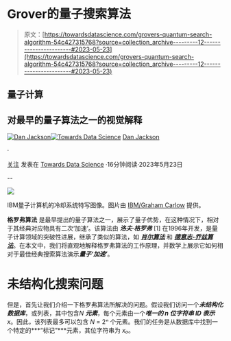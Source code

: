 # Grover的量子搜索算法

> 原文：[https://towardsdatascience.com/grovers-quantum-search-algorithm-54c427315768?source=collection_archive---------12-----------------------#2023-05-23](https://towardsdatascience.com/grovers-quantum-search-algorithm-54c427315768?source=collection_archive---------12-----------------------#2023-05-23)

## 量子计算

## 对最早的量子算法之一的视觉解释

[](https://medium.com/@danjackho?source=post_page-----54c427315768--------------------------------)[![Dan Jackson](../Images/d7b923d6f0462d8226dd7ded7488ba9c.png)](https://medium.com/@danjackho?source=post_page-----54c427315768--------------------------------)[](https://towardsdatascience.com/?source=post_page-----54c427315768--------------------------------)[![Towards Data Science](../Images/a6ff2676ffcc0c7aad8aaf1d79379785.png)](https://towardsdatascience.com/?source=post_page-----54c427315768--------------------------------) [Dan Jackson](https://medium.com/@danjackho?source=post_page-----54c427315768--------------------------------)

·

[关注](https://medium.com/m/signin?actionUrl=https%3A%2F%2Fmedium.com%2F_%2Fsubscribe%2Fuser%2F96ed28fe283&operation=register&redirect=https%3A%2F%2Ftowardsdatascience.com%2Fgrovers-quantum-search-algorithm-54c427315768&user=Dan+Jackson&userId=96ed28fe283&source=post_page-96ed28fe283----54c427315768---------------------post_header-----------) 发表在 [Towards Data Science](https://towardsdatascience.com/?source=post_page-----54c427315768--------------------------------) ·16分钟阅读·2023年5月23日[](https://medium.com/m/signin?actionUrl=https%3A%2F%2Fmedium.com%2F_%2Fvote%2Ftowards-data-science%2F54c427315768&operation=register&redirect=https%3A%2F%2Ftowardsdatascience.com%2Fgrovers-quantum-search-algorithm-54c427315768&user=Dan+Jackson&userId=96ed28fe283&source=-----54c427315768---------------------clap_footer-----------)

--

[](https://medium.com/m/signin?actionUrl=https%3A%2F%2Fmedium.com%2F_%2Fbookmark%2Fp%2F54c427315768&operation=register&redirect=https%3A%2F%2Ftowardsdatascience.com%2Fgrovers-quantum-search-algorithm-54c427315768&source=-----54c427315768---------------------bookmark_footer-----------)![](../Images/7d2e92f1b38559616e6d4b40772d403a.png)

IBM量子计算机的冷却系统特写图像。图片由 [IBM/Graham Carlow](https://newsroom.ibm.com/media-quantum-innovation?keywords=quantum&l=100) 提供。

**格罗弗算法** 是最早提出的量子算法之一，展示了量子优势，在这种情况下，相对于其经典对应物具有二次‘加速’。该算法由 ***洛夫·格罗弗*** [1] 在1996年开发，是量子计算领域的突破性进展，继承了类似的算法，如 [***肖尔算法***](https://en.wikipedia.org/wiki/Shor%27s_algorithm) 和 [***德意志-乔兹算法***](https://en.wikipedia.org/wiki/Deutsch%E2%80%93Jozsa_algorithm)。在本文中，我们将直观地解释格罗弗算法的工作原理，并数学上展示它如何相对于最佳经典搜索算法演示***量子‘加速’***。

# 未结构化搜索问题

但是，首先让我们介绍一下格罗弗算法所解决的问题。假设我们访问一个***未结构化数据库***，或列表，其中包含*N* ***元素***，每个元素由一个***唯一的 n 位字符串 ID 表示*** *x*。因此，该列表最多可以包含 *N* = 2*ⁿ* 个元素。我们的任务是从数据库中找到一个特定的***“标记”***元素，其位字符串为 *x₀*。
